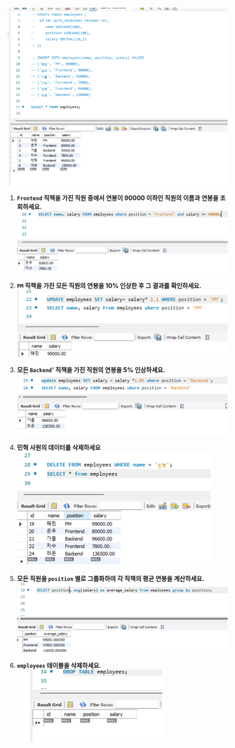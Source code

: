![alt text](image.png)

1. **`Frontend` 직책을 가진 직원 중에서 연봉이 90000 이하인 직원의 이름과 연봉을 조회하세요.**
   ![alt text](image-1.png)

2. **`PM` 직책을 가진 모든 직원의 연봉을 10% 인상한 후 그 결과를 확인하세요.**
   ![alt text](image-2.png)

3. **모든 `Backend`' 직책을 가진 직원의 연봉을 5% 인상하세요.**
   ![alt text](image-3.png)

4. **민혁 사원의 데이터를 삭제하세요**
   ![alt text](image-4.png)

5. **모든 직원을 `position` 별로 그룹화하여 각 직책의 평균 연봉을 계산하세요.**
   ![alt text](image-5.png)

6. **`employees` 테이블을 삭제하세요.**
   ![alt text](image-6.png)
